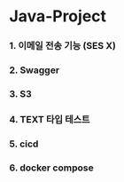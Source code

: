 # Java-Project

### 1. 이메일 전송 기능 (SES X)
### 2. Swagger
### 3. S3
### 4. TEXT 타입 테스트
### 5. cicd
### 6. docker compose
